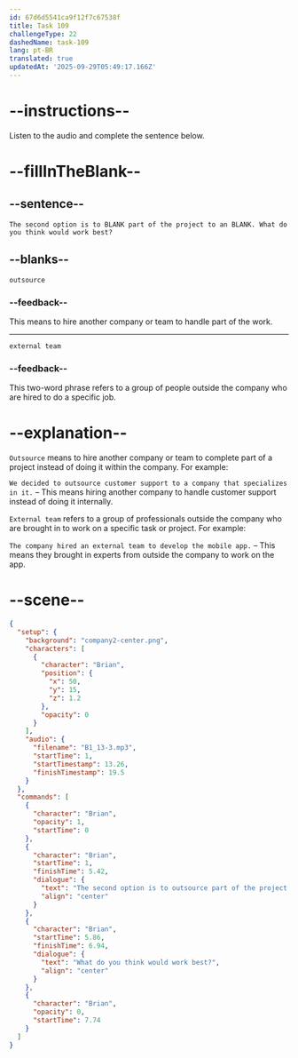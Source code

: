 ```yaml
---
id: 67d6d5541ca9f12f7c67538f
title: Task 109
challengeType: 22
dashedName: task-109
lang: pt-BR
translated: true
updatedAt: '2025-09-29T05:49:17.166Z'
---
```


<!-- (Audio) Brian: The second option is to outsource part of the project to an external team. What do you think would work best? -->

# --instructions--

Listen to the audio and complete the sentence below.

# --fillInTheBlank--

## --sentence--

`The second option is to BLANK part of the project to an BLANK. What do you think would work best?`

## --blanks--

`outsource`

### --feedback--

This means to hire another company or team to handle part of the work.

---

`external team`

### --feedback--

This two-word phrase refers to a group of people outside the company who are hired to do a specific job.

# --explanation--

`Outsource` means to hire another company or team to complete part of a project instead of doing it within the company. For example:  

`We decided to outsource customer support to a company that specializes in it.` – This means hiring another company to handle customer support instead of doing it internally.  

`External team` refers to a group of professionals outside the company who are brought in to work on a specific task or project. For example:  

`The company hired an external team to develop the mobile app.` – This means they brought in experts from outside the company to work on the app.  

# --scene--

```json
{
  "setup": {
    "background": "company2-center.png",
    "characters": [
      {
        "character": "Brian",
        "position": {
          "x": 50,
          "y": 15,
          "z": 1.2
        },
        "opacity": 0
      }
    ],
    "audio": {
      "filename": "B1_13-3.mp3",
      "startTime": 1,
      "startTimestamp": 13.26,
      "finishTimestamp": 19.5
    }
  },
  "commands": [
    {
      "character": "Brian",
      "opacity": 1,
      "startTime": 0
    },
    {
      "character": "Brian",
      "startTime": 1,
      "finishTime": 5.42,
      "dialogue": {
        "text": "The second option is to outsource part of the project to an external team.",
        "align": "center"
      }
    },
    {
      "character": "Brian",
      "startTime": 5.86,
      "finishTime": 6.94,
      "dialogue": {
        "text": "What do you think would work best?",
        "align": "center"
      }
    },
    {
      "character": "Brian",
      "opacity": 0,
      "startTime": 7.74
    }
  ]
}
```

